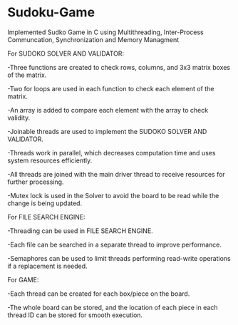 # Sudoku-Game
Implemented Sudko Game in C using Multithreading, Inter-Process Communcation, Synchronization and Memory Managment

For SUDOKO SOLVER AND VALIDATOR:

-Three functions are created to check rows, columns, and 3x3 matrix boxes of the matrix. 

-Two for loops are used in each function to check each element of the matrix.

-An array is added to compare each element with the array to check validity.

-Joinable threads are used to implement the SUDOKO SOLVER AND VALIDATOR.

-Threads work in parallel, which decreases computation time and uses system resources efficiently.

-All threads are joined with the main driver thread to receive resources for further processing.

-Mutex lock is used in the Solver to avoid the board to be read while the change is being updated.

For FILE SEARCH ENGINE:

-Threading can be used in FILE SEARCH ENGINE.

-Each file can be searched in a separate thread to improve performance.

-Semaphores can be used to limit threads performing read-write operations if a replacement is needed.

For GAME:

-Each thread can be created for each box/piece on the board.

-The whole board can be stored, and the location of each piece in each thread ID can be stored for smooth execution.
